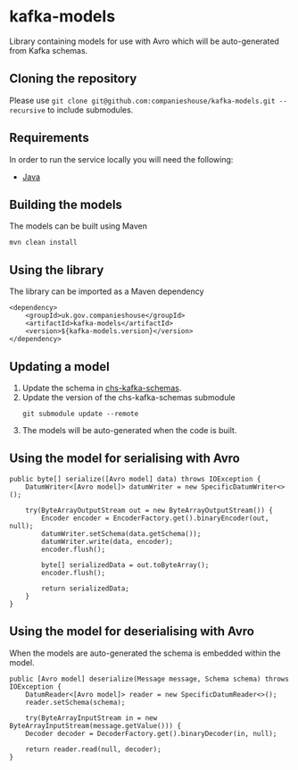kafka-models
=====================
Library containing models for use with Avro which will be auto-generated from Kafka schemas.

Cloning the repository
------------
Please use `git clone git@github.com:companieshouse/kafka-models.git --recursive` to include submodules.

Requirements
------------
In order to run the service locally you will need the following:

- [Java](http://www.oracle.com/technetwork/java/javase/downloads/jdk8-downloads-2133151.html)

Building the models 
------------
The models can be built using Maven

```
mvn clean install
```

Using the library
------------
The library can be imported as a Maven dependency

```
<dependency>
    <groupId>uk.gov.companieshouse</groupId>
    <artifactId>kafka-models</artifactId>
    <version>${kafka-models.version}</version>
</dependency>
```

Updating a model
------------

1. Update the schema in [chs-kafka-schemas](https://github.com/companieshouse/chs-kafka-schemas).
2. Update the version of the chs-kafka-schemas submodule
   ```
   git submodule update --remote
   ```
3. The models will be auto-generated when the code is built.

Using the model for serialising with Avro
------------
```
public byte[] serialize([Avro model] data) throws IOException {
    DatumWriter<[Avro model]> datumWriter = new SpecificDatumWriter<>();

    try(ByteArrayOutputStream out = new ByteArrayOutputStream()) {
        Encoder encoder = EncoderFactory.get().binaryEncoder(out, null);
        datumWriter.setSchema(data.getSchema());
        datumWriter.write(data, encoder);
        encoder.flush();

        byte[] serializedData = out.toByteArray();
        encoder.flush();

        return serializedData;
    }
}
```

Using the model for deserialising with Avro
------------

When the models are auto-generated the schema is embedded within the model.

```
public [Avro model] deserialize(Message message, Schema schema) throws IOException {
    DatumReader<[Avro model]> reader = new SpecificDatumReader<>();
    reader.setSchema(schema);

    try(ByteArrayInputStream in = new ByteArrayInputStream(message.getValue())) {
    Decoder decoder = DecoderFactory.get().binaryDecoder(in, null);

    return reader.read(null, decoder);
}
```
